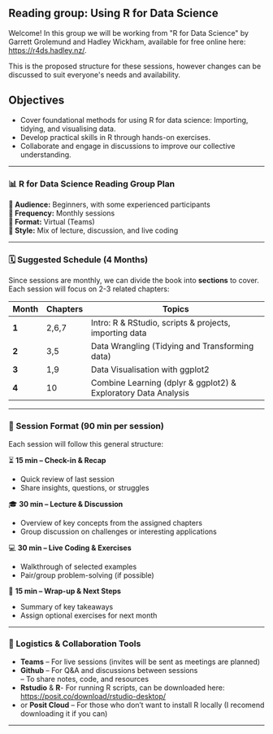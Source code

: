 
## Reading group: Using R for Data Science
Welcome! In this group we will be working from "R for Data Science" by Garrett Grolemund and Hadley Wickham, available for free online here: https://r4ds.hadley.nz/.

This is the proposed structure for these sessions, however changes can be discussed to suit everyone's needs and availability.

## Objectives
- Cover foundational methods for using R for data science: Importing, tidying, and visualising data.
- Develop practical skills in R through hands-on exercises.
- Collaborate and engage in discussions to improve our collective understanding.

---

### **📊 R for Data Science Reading Group Plan**  

**👥 Audience:** Beginners, with some experienced participants  
**📅 Frequency:** Monthly sessions  
**📍 Format:** Virtual (Teams)  
**📖 Style:** Mix of lecture, discussion, and live coding  

---

### **🗓️ Suggested Schedule (4 Months)**
Since sessions are monthly, we can divide the book into **sections** to cover. Each session will focus on 2-3 related chapters:  

| **Month** | **Chapters** | **Topics** |
|-----------|-------------|------------|
| **1** | 2,6,7 | Intro: R & RStudio, scripts & projects, importing data |
| **2** | 3,5 | Data Wrangling (Tidying and Transforming data) |
| **3** | 1,9 | Data Visualisation with ggplot2|
| **4** | 10 | Combine Learning (dplyr & ggplot2) & Exploratory Data Analysis |

---

### **📑 Session Format (90 min per session)**
Each session will follow this general structure:  

⏳ **15 min – Check-in & Recap**  
- Quick review of last session  
- Share insights, questions, or struggles  

🎓 **30 min – Lecture & Discussion**  
- Overview of key concepts from the assigned chapters  
- Group discussion on challenges or interesting applications  

💻 **30 min – Live Coding & Exercises**  
- Walkthrough of selected examples  
- Pair/group problem-solving (if possible)  

🔎 **15 min – Wrap-up & Next Steps**  
- Summary of key takeaways  
- Assign optional exercises for next month  

---

### **📌 Logistics & Collaboration Tools**
- **Teams** – For live sessions (invites will be sent as meetings are planned)  
- **Github** – For Q&A and discussions between sessions  
             – To share notes, code, and resources
- **Rstudio** & **R**- For running R scripts, can be downloaded here: https://posit.co/download/rstudio-desktop/
- or **Posit Cloud** – For those who don’t want to install R locally  (I recomend downloading it if you can)

---

